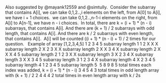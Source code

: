 Also suggested by @mayank12559 and @simtully.
​
Consider the subarray that contains A[i],
we can take 0,1,2..,i elements on the left,
from A[0] to A[i],
we have i + 1 choices.
​
we can take 0,1,2..,n-1-i elements on the right,
from A[i] to A[n-1],
we have n - i choices.
​
In total, there are k = (i + 1) * (n - i) subarrays, that contains A[i].
And there are (k + 1) / 2 subarrays with odd length, that contains A[i].
And there are k / 2 subarrays with even length, that contains A[i].
​
A[i] will be counted ((i + 1) * (n - i) + 1) / 2 times for our question.
​
​
Example of array [1,2,3,4,5]
1 2 3 4 5 subarray length 1
1 2 X X X subarray length 2
X 2 3 X X subarray length 2
X X 3 4 X subarray length 2
X X X 4 5 subarray length 2
1 2 3 X X subarray length 3
X 2 3 4 X subarray length 3
X X 3 4 5 subarray length 3
1 2 3 4 X subarray length 4
X 2 3 4 5 subarray length 4
1 2 3 4 5 subarray length 5
​
5 8 9 8 5 total times each index was added, k = (i + 1) * (n - i)
3 4 5 4 3 total times in odd length array with (k + 1) / 2
2 4 4 4 2 total times in even length array with k / 2s